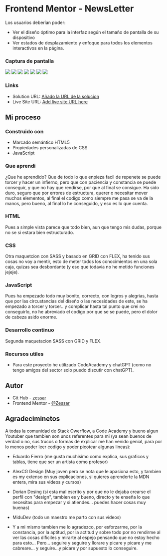 # Frontend Mentor - NewsLetter

Los usuarios deberían poder:

- Ver el diseño óptimo para la interfaz según el tamaño de pantalla de su dispositivo
- Ver estados de desplazamiento y enfoque para todos los elementos interactivos en la página.

### Captura de pantalla

![](capturas/Captura%20de%20pantalla%202023-10-20%20150157.png)
![](capturas/Captura%20de%20pantalla%202023-10-20%20150202.png)
![](capturas/Captura%20de%20pantalla%202023-10-20%20150206.png)
![](capturas/Captura%20de%20pantalla%202023-10-20%20150214.png)
![](capturas/Captura%20de%20pantalla%202023-10-20%20150334.png)
![](capturas/Captura%20de%20pantalla%202023-10-20%20150345.png)
![](capturas/Captura%20de%20pantalla%202023-10-20%20150403.png)


### Links

- Solution URL: [Añado la URL de la solucion](https://github.com/Zessar/newsletter)
- Live Site URL: [Add live site URL here](https://zessar.github.io/newsletter/)

## Mi proceso

### Construido con

- Marcado semántico HTML5
- Propiedades personalizadas de CSS
- JavaScript

### Que aprendi
¿Que he aprendido? Que de todo lo que enpieza facil de repenete se puede torcer y hacer un infierno, pero que con paciencia y constancia se puede conseguir, y que no hay que rendirse, por que al final se consigue. Ha sido duro, seguro que por errores de estructura, querer o necesitar mover muchos elementos, al final el codigo como siempre me pasa se va de la manos, pero bueno, al final lo he conseguido, y eso es lo que cuenta.

### HTML

Pues a simple vista parece que todo bien, aun que tengo mis dudas, porque no se si estara bien estructurado.

### CSS

Otra maquetcion con SASS y basado en GRID con FLEX, ha tenido sus cosas no voy a mentir, esto de meter todos los conocimientos en una sola caja, quizas sea desbordante (y eso que todavia no he metido funciones jejeje).

### JavaScript

Pues ha empezado todo muy bonito, correcto, con logros y alegrias, hasta que por las circustancias del diseño o las necesidades de este, se ha empezado a torcer y torcer.. y complicar hasta tal punto que crei no conseguirlo, no he abreviado el codigo por que se se puede, pero el dolor de cabeza asido enorme.

### Desarrollo continuo

Segunda maquetacion SASS con GRID y FLEX.

### Recursos utiles

- Para este proyecto he utilizado CodeAcademy y chatGPT (como no tengo amigos del sector solo puedo discutir con chatGPT).

## Autor

- Git Hub - [zessar](https://github.com/Zessar)
- Frontend Mentor - [@Zessar](https://www.frontendmentor.io/profile/Zessar)



## Agradeciminetos

A todas la comunidad de Stack Owerflow, a Code Academy y bueno algun Youtuber que tambien son unos referentes para mi (ya sean buenos de verdad o no, sus trucos o formas de explicar me han venido genial, para por lo menos poder leer codigo y poder picotear algunas lineas):

 - Eduardo Fierro (me gusta muchisimo como explica, sus graficos y tablas, tiene que ser un artista como profesor)

 - AlexCG Design (Muy joven pero se nota que le apasiona esto, y tambien es my extenso en sus explicaciones, si quieres aprenderte la MDN entera, mira sus videos y cursos)

 - Dorian Desing (si esta mal escrito y por que no le dejaba crearse el perfil con "design", tambien es y bueno, directo y te enseña lo que necesitas para empezar y si atiendes... puedes hacer cosas muy buenas)

 - MiduDev (todo un maestro me parto con sus videos)

 - Y a mi mismo tambien me lo agradezco, por esforzarme, por la constancia, por la aptitud, por la actitud y sobre todo por no rendirme al ver las cosas dificiles y mirarte al espejo pensando que no estoy hecho para esto... Pero... seguire y seguire y llorare y picare y picare y me cabreare... y seguire...y picare y por supuesto lo conseguire.



